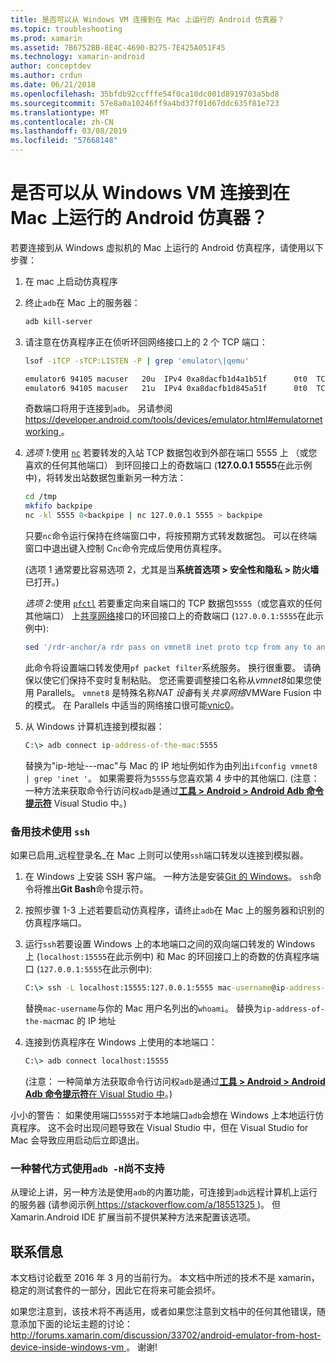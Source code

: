 ```yaml
---
title: 是否可以从 Windows VM 连接到在 Mac 上运行的 Android 仿真器？
ms.topic: troubleshooting
ms.prod: xamarin
ms.assetid: 7B6752BB-8E4C-4690-B275-7E425A051F45
ms.technology: xamarin-android
author: conceptdev
ms.author: crdun
ms.date: 06/21/2018
ms.openlocfilehash: 35bfdb92ccfffe54f0ca10dc001d8919703a5bd8
ms.sourcegitcommit: 57e8a0a10246ff9a4bd37f01d67ddc635f81e723
ms.translationtype: MT
ms.contentlocale: zh-CN
ms.lasthandoff: 03/08/2019
ms.locfileid: "57668148"
---
```

# <a name="is-it-possible-to-connect-to-android-emulators-running-on-a-mac-from-a-windows-vm"></a>是否可以从 Windows VM 连接到在 Mac 上运行的 Android 仿真器？

若要连接到从 Windows 虚拟机的 Mac 上运行的 Android 仿真程序，请使用以下步骤：

1.  在 mac 上启动仿真程序

2.  终止`adb`在 Mac 上的服务器：

    ```bash
    adb kill-server
    ```

3.  请注意在仿真程序正在侦听环回网络接口上的 2 个 TCP 端口：

    ```bash
    lsof -iTCP -sTCP:LISTEN -P | grep 'emulator\|qemu'

    emulator6 94105 macuser   20u  IPv4 0xa8dacfb1d4a1b51f      0t0  TCP localhost:5555 (LISTEN)
    emulator6 94105 macuser   21u  IPv4 0xa8dacfb1d845a51f      0t0  TCP localhost:5554 (LISTEN)
    ```

    奇数端口将用于连接到`adb`。 另请参阅[ https://developer.android.com/tools/devices/emulator.html#emulatornetworking ](https://developer.android.com/tools/devices/emulator.html#emulatornetworking)。

4.  _选项 1_:使用 [`nc`](https://developer.apple.com/library/mac/documentation/Darwin/Reference/ManPages/man1/nc.1.html)
    若要转发的入站 TCP 数据包收到外部在端口 5555 上 （或您喜欢的任何其他端口） 到环回接口上的奇数端口 (**127.0.0.1 5555**在此示例中)，将转发出站数据包重新另一种方法：

    ```bash
    cd /tmp
    mkfifo backpipe
    nc -kl 5555 0<backpipe | nc 127.0.0.1 5555 > backpipe
    ```

    只要`nc`命令运行保持在终端窗口中，将按预期方式转发数据包。 可以在终端窗口中退出键入控制 C`nc`命令完成后使用仿真程序。

    (选项 1 通常要比容易选项 2，尤其是当**系统首选项 > 安全性和隐私 > 防火墙**已打开。) 

    _选项 2_:使用 [`pfctl`](https://developer.apple.com/library/mac/documentation/Darwin/Reference/ManPages/man8/pfctl.8.html)
    若要重定向来自端口的 TCP 数据包`5555`（或您喜欢的任何其他端口） 上[共享网络](http://kb.parallels.com/en/4948)接口的环回接口上的奇数端口 (`127.0.0.1:5555`在此示例中):

    ```bash
    sed '/rdr-anchor/a rdr pass on vmnet8 inet proto tcp from any to any port 5555 -> 127.0.0.1 port 5555' /etc/pf.conf | sudo pfctl -ef -
    ```

    此命令将设置端口转发使用`pf packet filter`系统服务。 换行很重要。 请确保以使它们保持不变时复制粘贴。 您还需要调整接口名称从*vmnet8*如果您使用 Parallels。 `vmnet8` 是特殊名称*NAT 设备*有关*共享网络*VMWare Fusion 中的模式。 在 Parallels 中适当的网络接口很可能[vnic0](http://download.parallels.com/doc/psbm/en/Parallels_Server_Bare_Metal_Users_Guide/29258.htm)。

5.  从 Windows 计算机连接到模拟器：

    ```cmd
    C:\> adb connect ip-address-of-the-mac:5555
    ```

    替换为"ip-地址---mac"与 Mac 的 IP 地址例如作为由列出`ifconfig vmnet8 | grep 'inet '`。 如果需要将为`5555`与您喜欢第 4 步中的其他端口\. (注意： 一种方法来获取命令行访问权`adb`是通过[**工具 > Android > Android Adb 命令提示符**](~/cross-platform/troubleshooting/questions/version-logs.md#adb-logcat) Visual Studio 中。)

### <a name="alternate-technique-using-ssh"></a>备用技术使用 `ssh`

如果已启用_远程登录名_在 Mac 上则可以使用`ssh`端口转发以连接到模拟器。

1.  在 Windows 上安装 SSH 客户端。 一种方法是安装[Git 的 Windows](https://git-for-windows.github.io/)。 `ssh`命令将推出**Git Bash**命令提示符。

2.  按照步骤 1-3 上述若要启动仿真程序，请终止`adb`在 Mac 上的服务器和识别的仿真程序端口。

3.  运行`ssh`若要设置 Windows 上的本地端口之间的双向端口转发的 Windows 上 (`localhost:15555`在此示例中) 和 Mac 的环回接口上的奇数的仿真程序端口 (`127.0.0.1:5555`在此示例中):

    ```cmd 
    C:\> ssh -L localhost:15555:127.0.0.1:5555 mac-username@ip-address-of-the-mac
    ```

    替换`mac-username`与你的 Mac 用户名列出的`whoami`。 替换为`ip-address-of-the-mac`mac 的 IP 地址

4.  连接到仿真程序在 Windows 上使用的本地端口：

    ```cmd
    C:\> adb connect localhost:15555
    ```

    (注意： 一种简单方法获取命令行访问权`adb`是通过[**工具 > Android > Android Adb 命令提示符**在 Visual Studio 中](~/cross-platform/troubleshooting/questions/version-logs.md#adb-logcat)。)

小小的警告： 如果使用端口`5555`对于本地端口`adb`会想在 Windows 上本地运行仿真程序。 这不会时出现问题导致在 Visual Studio 中，但在 Visual Studio for Mac 会导致应用启动后立即退出。

### <a name="alternate-technique-using-adb--h-is-not-yet-supported"></a>一种替代方式使用`adb -H`尚不支持

从理论上讲，另一种方法是使用`adb`的内置功能，可连接到`adb`远程计算机上运行的服务器 (请参阅示例[ https://stackoverflow.com/a/18551325 ](https://stackoverflow.com/a/18551325))。
但 Xamarin.Android IDE 扩展当前不提供某种方法来配置该选项。

## <a name="contact-information"></a>联系信息

本文档讨论截至 2016 年 3 月的当前行为。 本文档中所述的技术不是 xamarin，稳定的测试套件的一部分，因此它在将来可能会损坏。

如果您注意到，该技术将不再适用，或者如果您注意到文档中的任何其他错误，随意添加下面的论坛主题的讨论： [ http://forums.xamarin.com/discussion/33702/android-emulator-from-host-device-inside-windows-vm ](http://forums.xamarin.com/discussion/33702/android-emulator-from-host-device-inside-windows-vm)。
谢谢!

